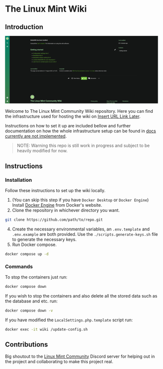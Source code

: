 # The Linux Mint Wiki

## Introduction

![Introduction Preview](docs/assets/images/Preview.png)

Welcome to The Linux Mint Community Wiki repository. Here you can find the infrastructure used for hosting the wiki on [Insert URL Link Later]().

Instructions on how to set it up are included bellow and further documentation on how the whole infrastructure setup can be found in [docs currently are not implemented]().

> NOTE: Warning this repo is still work in progress and subject to be heavily modified for now.

## Instructions

### Installation

Follow these instructions to set up the wiki locally.

1. (You can skip this step if you have `Docker Desktop` or `Docker Engine`) Install [Docker Engine](https://docs.docker.com/engine/install/) from Docker's website.
2. Clone the repository in whichever directory you want.

```sh
git clone https://github.com/path/to/repo.git
```

4. Create the necessary environmental variables, an `.env.template` and `.env.example` are both provided. Use the `./scripts.generate-keys.sh` file to generate the necessary keys.
5. Run Docker compose.

```sh
docker compose up -d
```

### Commands

To stop the containers just run:

```sh
docker compose down
```

If you wish to stop the containers and also delete all the stored data such as the database and etc. run:

```sh
docker compose down -v
```

If you have modified the `LocalSettings.php.template` script run:

```sh
docker exec -it wiki /update-config.sh
```

## Contributions

Big shoutout to the [Linux Mint Community](https://discord.gg/mint) Discord server for helping out in the project and collaborating to make this project real.
